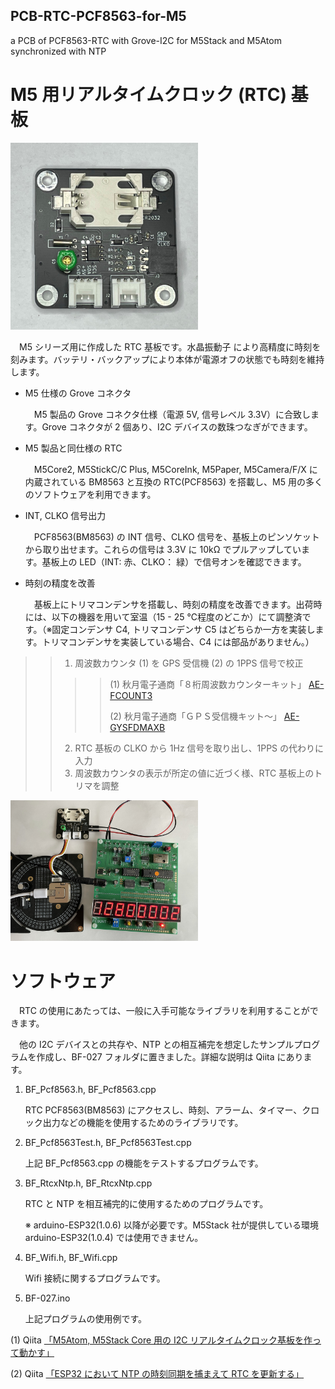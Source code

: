 ## PCB-RTC-PCF8563-for-M5
a PCB of PCF8563-RTC with Grove-I2C for M5Stack and M5Atom synchronized with NTP

# M5 用リアルタイムクロック (RTC) 基板
<img src="./image/RTC_front.jpeg" width=300>

　M5 シリーズ用に作成した RTC 基板です。水晶振動子 により高精度に時刻を刻みます。バッテリ・バックアップにより本体が電源オフの状態でも時刻を維持します。

- M5 仕様の Grove コネクタ

    　M5 製品の Grove コネクタ仕様（電源 5V, 信号レベル 3.3V）に合致します。Grove コネクタが 2 個あり、I2C デバイスの数珠つなぎができます。

- M5 製品と同仕様の RTC

    　M5Core2, M5StickC/C Plus, M5CoreInk, M5Paper, M5Camera/F/X に内蔵されている BM8563 と互換の RTC(PCF8563) を搭載し、M5 用の多くのソフトウェアを利用できます。

- INT, CLKO 信号出力

    　PCF8563(BM8563) の INT 信号、CLKO 信号を、基板上のピンソケットから取り出せます。これらの信号は 3.3V に 10kΩ でプルアップしています。基板上の LED（INT: 赤、CLKO： 緑）で信号オンを確認できます。 

- 時刻の精度を改善

    　基板上にトリマコンデンサを搭載し、時刻の精度を改善できます。出荷時には、以下の機器を用いて室温（15 - 25 ℃程度のどこか）にて調整済です。（※固定コンデンサ C4, トリマコンデンサ C5 はどちらか一方を実装します。トリマコンデンサを実装している場合、C4 には部品がありません。）

>> 1. 周波数カウンタ (1) を GPS 受信機 (2) の 1PPS 信号で校正
>>>> (1) 秋月電子通商「８桁周波数カウンターキット」 [AE-FCOUNT3](
https://akizukidenshi.com/catalog/g/gK-13432/)
>>>>
>>>> (2) 秋月電子通商「ＧＰＳ受信機キット～」 [AE-GYSFDMAXB](
https://akizukidenshi.com/catalog/g/gK-09991/)
>> 2. RTC 基板の CLKO から 1Hz 信号を取り出し、1PPS の代わりに入力
>> 3. 周波数カウンタの表示が所定の値に近づく様、RTC 基板上のトリマを調整

<img src="./image/RTC_Calibrate.JPEG" width=300>

# ソフトウェア
　RTC の使用にあたっては、一般に入手可能なライブラリを利用することができます。

　他の I2C デバイスとの共存や、NTP との相互補完を想定したサンプルプログラムを作成し、BF-027 フォルダに置きました。詳細な説明は Qiita にあります。

1. BF_Pcf8563.h, BF_Pcf8563.cpp

    RTC PCF8563(BM8563) にアクセスし、時刻、アラーム、タイマー、クロック出力などの機能を使用するためのライブラリです。

2. BF_Pcf8563Test.h, BF_Pcf8563Test.cpp

    上記 BF_Pcf8563.cpp の機能をテストするプログラムです。

3. BF_RtcxNtp.h, BF_RtcxNtp.cpp

    RTC と NTP を相互補完的に使用するためのプログラムです。
    
    ※ arduino-ESP32(1.0.6) 以降が必要です。M5Stack 社が提供している環境 arduino-ESP32(1.0.4) では使用できません。

4. BF_Wifi.h, BF_Wifi.cpp

    Wifi 接続に関するプログラムです。

5. BF-027.ino

    上記プログラムの使用例です。

(1) Qiita [「M5Atom, M5Stack Core 用の I2C リアルタイムクロック基板を作って動かす」](https://qiita.com/BotanicFields/items/dc35e12423be8f6e9b4e)

(2) Qiita [「ESP32 において NTP の時刻同期を捕まえて RTC を更新する」](https://qiita.com/BotanicFields/items/f1e28af5a63e4ccf7023)


